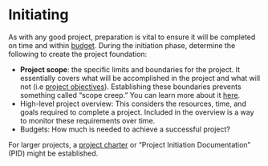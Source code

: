 # Initiating

As with any good project, preparation is vital to ensure it will be completed on time and within [budget](https://monday.com/blog/project-management/project-budget/). During the initiation phase, determine the following to create the project foundation:

* **Project scope**: the specific limits and boundaries for the project. It essentially covers what will be accomplished in the project and what will not (i.e [project objectives](https://monday.com/blog/project-management/effective-project-objectives-how-to-define-and-achieve-success/)). Establishing these boundaries prevents something called “scope creep.” You can learn more about it [here](https://monday.com/blog/project-management/keep-scope-creep-undermining-project/).
* High-level project overview: This considers the resources, time, and goals required to complete a project. Included in the overview is a way to monitor these requirements over time.
* Budgets: How much is needed to achieve a successful project?


For larger projects, a [project charter](https://monday.com/blog/project-management/project-charter-template/) or “Project Initiation Documentation” (PID) might be established.